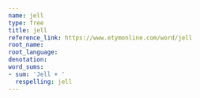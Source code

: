 ```yaml
---
name: jell
type: free
title: jell
reference_link: https://www.etymonline.com/word/jell
root_name: 
root_language: 
denotation: 
word_sums:
- sum: 'Jell + '
  respelling: jell
---
```

